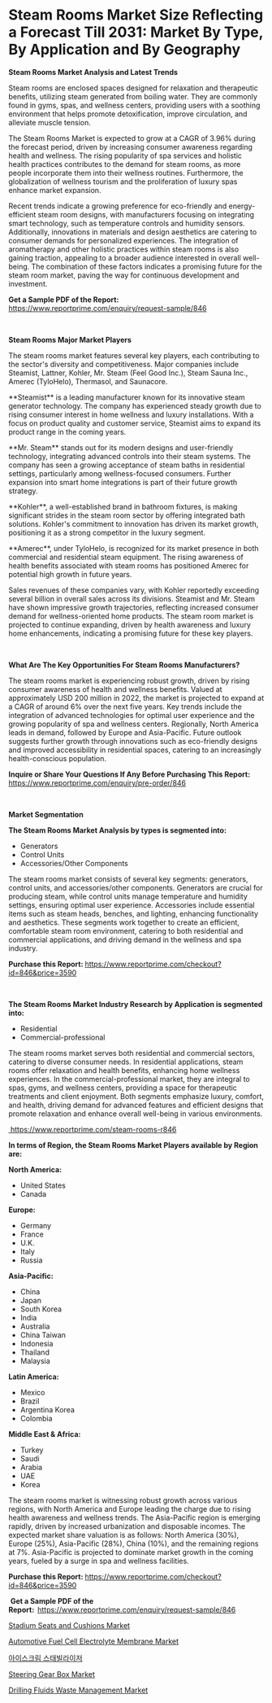 <p><h1>Steam Rooms Market Size Reflecting a Forecast Till 2031: Market By Type, By Application and By Geography</h1></p><p><strong>Steam Rooms Market Analysis and Latest Trends</strong></p>
<p><p>Steam rooms are enclosed spaces designed for relaxation and therapeutic benefits, utilizing steam generated from boiling water. They are commonly found in gyms, spas, and wellness centers, providing users with a soothing environment that helps promote detoxification, improve circulation, and alleviate muscle tension. </p><p>The Steam Rooms Market is expected to grow at a CAGR of 3.96% during the forecast period, driven by increasing consumer awareness regarding health and wellness. The rising popularity of spa services and holistic health practices contributes to the demand for steam rooms, as more people incorporate them into their wellness routines. Furthermore, the globalization of wellness tourism and the proliferation of luxury spas enhance market expansion.</p><p>Recent trends indicate a growing preference for eco-friendly and energy-efficient steam room designs, with manufacturers focusing on integrating smart technology, such as temperature controls and humidity sensors. Additionally, innovations in materials and design aesthetics are catering to consumer demands for personalized experiences. The integration of aromatherapy and other holistic practices within steam rooms is also gaining traction, appealing to a broader audience interested in overall well-being. The combination of these factors indicates a promising future for the steam room market, paving the way for continuous development and investment.</p></p>
<p><strong>Get a Sample PDF of the Report:&nbsp;</strong> <a href="https://www.reportprime.com/enquiry/request-sample/846">https://www.reportprime.com/enquiry/request-sample/846</a></p>
<p>&nbsp;</p>
<p><strong>Steam Rooms Major Market Players</strong></p>
<p><p>The steam rooms market features several key players, each contributing to the sector's diversity and competitiveness. Major companies include Steamist, Lattner, Kohler, Mr. Steam (Feel Good Inc.), Steam Sauna Inc., Amerec (TyloHelo), Thermasol, and Saunacore. </p><p>**Steamist** is a leading manufacturer known for its innovative steam generator technology. The company has experienced steady growth due to rising consumer interest in home wellness and luxury installations. With a focus on product quality and customer service, Steamist aims to expand its product range in the coming years.</p><p>**Mr. Steam** stands out for its modern designs and user-friendly technology, integrating advanced controls into their steam systems. The company has seen a growing acceptance of steam baths in residential settings, particularly among wellness-focused consumers. Further expansion into smart home integrations is part of their future growth strategy.</p><p>**Kohler**, a well-established brand in bathroom fixtures, is making significant strides in the steam room sector by offering integrated bath solutions. Kohler's commitment to innovation has driven its market growth, positioning it as a strong competitor in the luxury segment. </p><p>**Amerec**, under TyloHelo, is recognized for its market presence in both commercial and residential steam equipment. The rising awareness of health benefits associated with steam rooms has positioned Amerec for potential high growth in future years.</p><p>Sales revenues of these companies vary, with Kohler reportedly exceeding several billion in overall sales across its divisions. Steamist and Mr. Steam have shown impressive growth trajectories, reflecting increased consumer demand for wellness-oriented home products. The steam room market is projected to continue expanding, driven by health awareness and luxury home enhancements, indicating a promising future for these key players.</p></p>
<p>&nbsp;</p>
<p><strong>What Are The Key Opportunities For Steam Rooms Manufacturers?</strong></p>
<p><p>The steam rooms market is experiencing robust growth, driven by rising consumer awareness of health and wellness benefits. Valued at approximately USD 200 million in 2022, the market is projected to expand at a CAGR of around 6% over the next five years. Key trends include the integration of advanced technologies for optimal user experience and the growing popularity of spa and wellness centers. Regionally, North America leads in demand, followed by Europe and Asia-Pacific. Future outlook suggests further growth through innovations such as eco-friendly designs and improved accessibility in residential spaces, catering to an increasingly health-conscious population.</p></p>
<p><strong>Inquire or Share Your Questions If Any Before Purchasing This Report:</strong> <a href="https://www.reportprime.com/enquiry/pre-order/846">https://www.reportprime.com/enquiry/pre-order/846</a></p>
<p>&nbsp;</p>
<p><strong>Market Segmentation</strong></p>
<p><strong>The Steam Rooms Market Analysis by types is segmented into:</strong></p>
<p><ul><li>Generators</li><li>Control Units</li><li>Accessories/Other Components</li></ul></p>
<p><p>The steam rooms market consists of several key segments: generators, control units, and accessories/other components. Generators are crucial for producing steam, while control units manage temperature and humidity settings, ensuring optimal user experience. Accessories include essential items such as steam heads, benches, and lighting, enhancing functionality and aesthetics. These segments work together to create an efficient, comfortable steam room environment, catering to both residential and commercial applications, and driving demand in the wellness and spa industry.</p></p>
<p><strong>Purchase this Report:&nbsp;</strong><a href="https://www.reportprime.com/checkout?id=846&price=3590">https://www.reportprime.com/checkout?id=846&price=3590</a></p>
<p>&nbsp;</p>
<p><strong>The Steam Rooms Market Industry Research by Application is segmented into:</strong></p>
<p><ul><li>Residential</li><li>Commercial-professional</li></ul></p>
<p><p>The steam rooms market serves both residential and commercial sectors, catering to diverse consumer needs. In residential applications, steam rooms offer relaxation and health benefits, enhancing home wellness experiences. In the commercial-professional market, they are integral to spas, gyms, and wellness centers, providing a space for therapeutic treatments and client enjoyment. Both segments emphasize luxury, comfort, and health, driving demand for advanced features and efficient designs that promote relaxation and enhance overall well-being in various environments.</p></p>
<p><a href="https://www.reportprime.com/steam-rooms-r846">&nbsp;https://www.reportprime.com/steam-rooms-r846</a></p>
<p><strong>In terms of Region, the Steam Rooms Market Players available by Region are:</strong></p>
<p>
    <p> <strong> North America: </strong>
        <ul>
            <li>United States</li>
            <li>Canada</li>
        </ul>
        </p> 
    <p> <strong> Europe: </strong>
        <ul>
            <li>Germany</li>
            <li>France</li>
            <li>U.K.</li>
            <li>Italy</li>
            <li>Russia</li>
        </ul>
        </p> 
    <p> <strong> Asia-Pacific: </strong>
        <ul>
            <li>China</li>
            <li>Japan</li>
            <li>South Korea</li>
            <li>India</li>
            <li>Australia</li>
            <li>China Taiwan</li>
            <li>Indonesia</li>
            <li>Thailand</li>
            <li>Malaysia</li>
        </ul>
        </p> 
    <p> <strong> Latin America: </strong>
        <ul>
            <li>Mexico</li>
            <li>Brazil</li>
            <li>Argentina Korea</li>
            <li>Colombia</li>
        </ul>
        </p> 
    <p> <strong> Middle East & Africa: </strong>
        <ul>
            <li>Turkey</li>
            <li>Saudi</li>
            <li>Arabia</li>
            <li>UAE</li>
            <li>Korea</li>
        </ul>
    </p>
    </p>
<p><p>The steam rooms market is witnessing robust growth across various regions, with North America and Europe leading the charge due to rising health awareness and wellness trends. The Asia-Pacific region is emerging rapidly, driven by increased urbanization and disposable incomes. The expected market share valuation is as follows: North America (30%), Europe (25%), Asia-Pacific (28%), China (10%), and the remaining regions at 7%. Asia-Pacific is projected to dominate market growth in the coming years, fueled by a surge in spa and wellness facilities.</p></p>
<p><strong>Purchase this Report: </strong><a href="https://www.reportprime.com/checkout?id=846&price=3590">https://www.reportprime.com/checkout?id=846&price=3590</a></p>
<p>&nbsp;<strong>Get a Sample PDF of the Report:&nbsp;&nbsp;</strong><a href="https://www.reportprime.com/enquiry/request-sample/846">https://www.reportprime.com/enquiry/request-sample/846</a></p>
<p><strong></strong></p>
<p><p><a href="https://github.com/GroverBarry/Market-Research-Report-List-7/blob/main/stadium-seats-and-cushions-market.md">Stadium Seats and Cushions Market</a></p><p><a href="https://issuu.com/reportprime-2/docs/automotive-fuel-cell-electrolyte-me_439288b317dab8">Automotive Fuel Cell Electrolyte Membrane Market</a></p><p><a href="https://medium.com/@ixknzplk81/%EA%B8%80%EB%A1%9C%EB%B2%8C-%EC%95%84%EC%9D%B4%EC%8A%A4%ED%81%AC%EB%A6%BC-%EC%95%88%EC%A0%95%EC%A0%9C-%EC%8B%9C%EC%9E%A5%EC%9D%98-%EC%83%88%EB%A1%9C%EC%9A%B4-%EA%B8%B0%ED%9A%8C%EC%99%80-%EB%8F%84%EC%A0%84-%EA%B3%BC%EC%A0%9C-2024-2031-0ede13cefc03">아이스크림 스태빌라이저</a></p><p><a href="https://www.linkedin.com/pulse/market-trends-global-steering-gear-box-forecast-analysis-2024-jv72f?trackingId=wYlZPVhuRACVlYP1cguXgA%3D%3D">Steering Gear Box Market</a></p><p><a href="https://medium.com/@lindakreitz382024/drilling-fluids-waste-management-market-a-global-and-regional-analysis-2024-2031-58f4a2ce92ab">Drilling Fluids Waste Management Market</a></p></p>